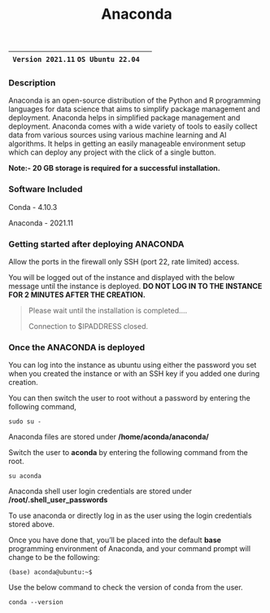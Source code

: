 ﻿---
title: Anaconda
sidebar_label: Anaconda
---

|**`Version 2021.11` `OS Ubuntu 22.04`**|  |
|---------------------------------------|--|


### Description

Anaconda is an open-source distribution of the Python and R programming languages for data science that aims to simplify package management and deployment. Anaconda helps in simplified package management and deployment. Anaconda comes with a wide variety of tools to easily collect data from various sources using various machine learning and AI algorithms. It helps in getting an easily manageable environment setup which can deploy any project with the click of a single button.

**Note:- 20 GB storage is required for a successful installation.**

### Software Included

Conda - 4.10.3

Anaconda - 2021.11  

### Getting started after deploying ANACONDA

Allow the ports in the firewall only SSH (port 22, rate limited) access.

You will be logged out of the instance and displayed with the below message until the instance is deployed.  **DO NOT LOG IN TO THE INSTANCE FOR 2 MINUTES AFTER THE CREATION.**

> Please wait until the installation is completed.... 
>
> Connection to $IPADDRESS closed.

### Once the ANACONDA is deployed

You can log into the instance as ubuntu using either the password you set when you created the instance or with an SSH key if you added one during creation.

You can then switch the user to root without a password by entering the following command,
~~~
sudo su -
~~~

Anaconda files are stored under **/home/aconda/anaconda/**

Switch the user to **aconda** by entering the following command from the root. 
~~~
su aconda 
~~~

Anaconda shell user login credentials are stored under  **/root/.shell_user_passwords**

To use anaconda or directly log in as the user using the login credentials stored above.

Once you have done that, you’ll be placed into the default  **base**  programming environment of Anaconda, and your command prompt will change to be the following:
~~~
(base) aconda@ubuntu:~$
~~~

Use the below command to check the version of conda from the user.
```
conda --version
```

